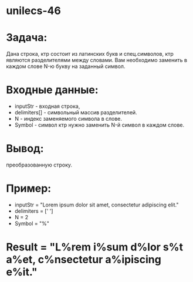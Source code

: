 # unilecs-46
# Задача: 
Дана строка, ктр состоит из латинских букв и спец.символов, ктр являются разделителями между словами. Вам необходимо заменить в каждом слове N-ю букву на заданный символ.

# Входные данные:

- inputStr - входная строка,
- delimiters[] - символьный массив разделителей.
- N - индекс заменяемого символа в слове.
- Symbol - символ ктр нужно заменить N-й символ в каждом слове.

# Вывод: 
преобразованную строку.

# Пример:

- inputStr = "Lorem ipsum dolor sit amet, consectetur adipiscing elit."
- delimiters = [' ']
- N = 2
- Symbol = "%"

# Result = "L%rem i%sum d%lor s%t a%et, c%nsectetur a%ipiscing e%it."
